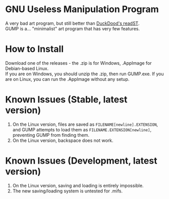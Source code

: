 # GNU Useless Manipulation Program
A very bad art program, but still better than [DuckDood's readST](https://github.com/DuckDood/readST).<br>
GUMP is a... "minimalist" art program that has very few features.
# How to Install
Download one of the releases - the .zip is for Windows, .AppImage for Debian-based Linux.<br>
If you are on Windows, you should unzip the .zip, then run GUMP.exe. If you are on Linux, you can run the .AppImage without any setup.
# Known Issues (Stable, latest version)
1. On the Linux version, files are saved as `FILENAME[newline].EXTENSION`, and GUMP attempts to load them as `FILENAME.EXTENSION[newline]`, preventing GUMP from finding them.
2. On the Linux version, backspace does not work.
# Known Issues (Development, latest version)
1. On the Linux version, saving and loading is entirely impossible.
2. The new saving/loading system is untested for .mifs.
